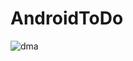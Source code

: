 # AndroidToDo
![dma](https://user-images.githubusercontent.com/50713599/113719951-e064bf00-970d-11eb-9fd0-c6c0ea5f108a.gif)
